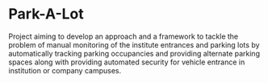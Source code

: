# Park-A-Lot
Project aiming to develop an approach and a framework to tackle the problem of manual monitoring of the institute entrances and parking lots by automatically tracking parking occupancies and providing alternate parking spaces along with providing automated security for vehicle entrance in institution or company campuses.

